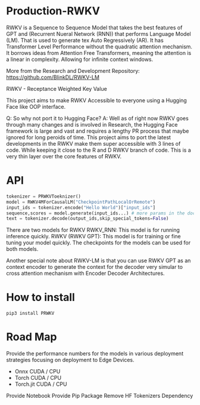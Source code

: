 # Production-RWKV

RWKV is a Sequence to Sequence Model that takes the best features of GPT and (Recurrent Nueral Network (RNN)) that performs Language Model (LM). That is used to generate tex Auto Regressively (AR).
It has Transformer Level Performance without the quadratic attention mechanism. It borrows ideas from Attention Free Transformers, meaning the attention is a linear in complexity. Allowing for infinite context windows.

More from the Research and Development Repository:
https://github.com/BlinkDL/RWKV-LM

RWKV - Receptance Weighted Key Value 

This project aims to make RWKV Accessible to everyone using a Hugging Face like OOP interface. 

Q: So why not port it to Hugging Face? 
A: Well as of right now RWKV goes through many changes and is involved in Research, 
the Hugging Face framework is large and vast and requires a lengthy PR process that maybe ignored for long peroids of time.
This project aims to port the latest developments in the RWKV make them super accessible with 3 lines of code.
While keeping it close to the R and D RWKV branch of code. This is a very thin layer over the core features of RWKV.

# API 

```python
tokenizer = PRWKVToeknizer()
model = RWKV4MForCausalLM("CheckpointPathLocalOrRemote")
input_ids = tokenizer.encode("Hello World")["input_ids"]
sequence,scores = model.generate(input_ids...) # more params in the docs
text = tokenizer.decode(output_ids,skip_special_tokens=False)
```

There are two models for RWKV
RWKV_RNN: This model is for running inference quickly.
RWKV (RWKV GPT): This model is for training or fine tuning your model quickly.
The checkpoints for the models can be used for both models.

Another special note about RWKV-LM is that you can use RWKV GPT as an context encoder to generate the context for the decoder very simular to cross attention mechanism with Encoder Decoder Architectures.

# How to install

```
pip3 install PRWKV
```

# Road Map
Provide the performance numbers for the models in various deployment strategies focusing on deployment to Edge Devices. 

- Onnx CUDA / CPU
- Torch CUDA / CPU
- Torch.jit CUDA / CPU

Provide Notebook
Provide Pip Package
Remove HF Tokenizers Dependency
